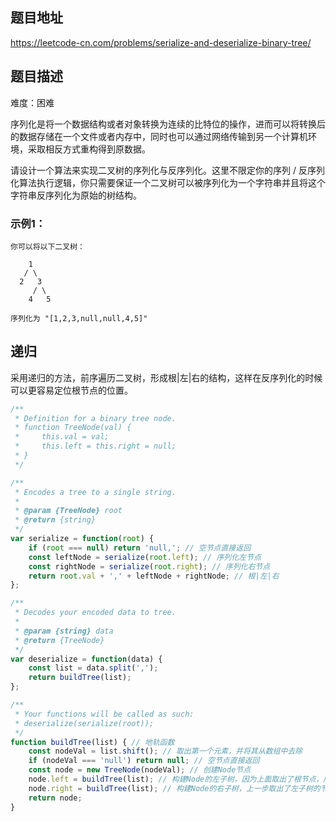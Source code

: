## 题目地址

https://leetcode-cn.com/problems/serialize-and-deserialize-binary-tree/

## 题目描述

难度：困难

序列化是将一个数据结构或者对象转换为连续的比特位的操作，进而可以将转换后的数据存储在一个文件或者内存中，同时也可以通过网络传输到另一个计算机环境，采取相反方式重构得到原数据。

请设计一个算法来实现二叉树的序列化与反序列化。这里不限定你的序列 / 反序列化算法执行逻辑，你只需要保证一个二叉树可以被序列化为一个字符串并且将这个字符串反序列化为原始的树结构。


### 示例1：

```
你可以将以下二叉树：

    1
   / \
  2   3
     / \
    4   5

序列化为 "[1,2,3,null,null,4,5]"

```

## 递归

采用递归的方法，前序遍历二叉树，形成根|左|右的结构，这样在反序列化的时候可以更容易定位根节点的位置。

```js
/**
 * Definition for a binary tree node.
 * function TreeNode(val) {
 *     this.val = val;
 *     this.left = this.right = null;
 * }
 */

/**
 * Encodes a tree to a single string.
 *
 * @param {TreeNode} root
 * @return {string}
 */
var serialize = function(root) {
    if (root === null) return 'null,'; // 空节点直接返回
    const leftNode = serialize(root.left); // 序列化左节点
    const rightNode = serialize(root.right); // 序列化右节点
    return root.val + ',' + leftNode + rightNode; // 根|左|右
};

/**
 * Decodes your encoded data to tree.
 *
 * @param {string} data
 * @return {TreeNode}
 */
var deserialize = function(data) {
    const list = data.split(',');
    return buildTree(list);
};

/**
 * Your functions will be called as such:
 * deserialize(serialize(root));
 */
function buildTree(list) { // 地轨函数
    const nodeVal = list.shift(); // 取出第一个元素，并将其从数组中去除
    if (nodeVal === 'null') return null; // 空节点直接返回
    const node = new TreeNode(nodeVal); // 创建Node节点
    node.left = buildTree(list); // 构建Node的左子树，因为上面取出了根节点，所以剩下的元素肯定是左子树串，我们序列化的时候是采用前序遍历的
    node.right = buildTree(list); // 构建Node的右子树，上一步取出了左子树的节点，所以剩下的就是右子树了
    return node;
}
```

